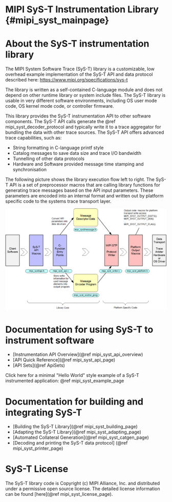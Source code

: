 MIPI SyS-T Instrumentation Library  {#mipi_syst_mainpage}
==============================================================================

About the SyS-T instrumentation library
==============================================================================
The MIPI System Software Trace (SyS-T) library is a customizable, low
overhead example implementation of the SyS-T API and data protocol described
here:
https://www.mipi.org/specifications/sys-t

The library is written as a self-contained C-language module and does not
depend on other runtime library or system include files. The SyS-T library is
usable in very different software environments, including OS user mode code, OS
kernel mode code, or controller firmware.

This library provides the SyS-T instrumentation API to other software
components. The SyS-T API calls generate the @ref mipi_syst_decoder_protocol
and typically write it to a trace aggregator for bundling the data with other
trace sources. The SyS-T API offers advanced trace capabilities, such as:

* String formatting in C-language printf style
* Catalog messages to save data size and trace I/O bandwidth
* Tunnelling of other data protocols
* Hardware and Software provided message time stamping and synchronisation

The following picture shows the library execution flow left to
right. The SyS-T API is a set of preprocessor macros that are calling library
functions for generating trace messages based on the API input parameters.
These parameters are encoded into an internal format and written out by
platform specific code to the systems trace transport layer.

![SyS-T Library Environment](mipi_sys_t_library_flow.png)


Documentation for using SyS-T to instrument software
==============================================================================
 - [Instrumentation API Overview](@ref mipi_syst_api_overview)
 - [API Quick Reference](@ref mipi_syst_api_page)
 - [API Sets](@ref ApiSets)

Click here for a minimal "Hello World" style example of
a SyS-T instrumented application: @ref mipi_syst_example_page


Documentation for building and integrating SyS-T
==============================================================================
- [Building the SyS-T Library](@ref mipi_syst_building_page)
- [Adapting the SyS-T Library](@ref mipi_syst_adapting_page)
- [Automated Collateral Generation](@ref mipi_syst_catgen_page)
- [Decoding and printing the SyS-T data protocol] (@ref mipi_syst_printer_page)


SyS-T License
==============================================================================
The SyS-T library code is Copyright (c) MIPI Alliance, Inc. and distributed
under a permissive open source license. The detailed license information can
be found [here](@ref mipi_syst_license_page).
